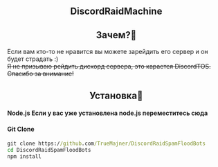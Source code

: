 <h2 align="center">DiscordRaidMachine</h2> 

<h2 align="center">Зачем?🤔</h2> 

Если вам кто-то не нравится вы можете зарейдить его сервер и он будет страдать :)  
~~Я не призываю рейдить дискорд сервера, это карается DiscordTOS. Спасибо за внимание!~~  

<h2 align="center">Установка🔧</h2> 

#### Node.js Если у вас уже установлена node.js переместитесь сюда

#### Git Clone
```cmd
git clone https://github.com/TrueMajner/DiscordRaidSpamFloodBots
cd DiscordRaidSpamFloodBots
npm install
```

